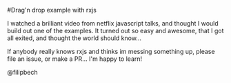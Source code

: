 #Drag'n drop example with rxjs

I watched a brilliant video from netflix javascript talks, and thought I would build out one of the examples. It turned out so easy and awesome, that I got all exited, and thought the world should know...

If anybody really knows rxjs and thinks im messing something up, please file an issue, or make a PR... I'm happy to learn!

@filipbech